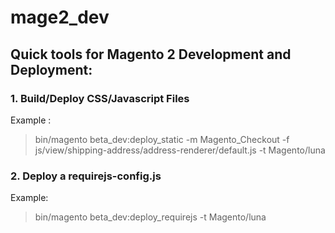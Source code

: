 # mage2_dev
## Quick tools for Magento 2 Development and Deployment:
### 1. Build/Deploy CSS/Javascript Files
Example : 
> bin/magento beta_dev:deploy_static -m Magento_Checkout -f js/view/shipping-address/address-renderer/default.js -t Magento/luna

### 2. Deploy a requirejs-config.js 
Example:
> bin/magento  beta_dev:deploy_requirejs -t Magento/luna

